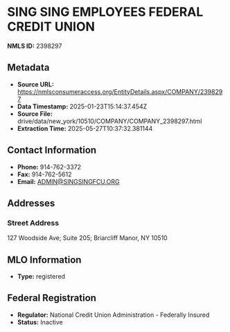 # SING SING EMPLOYEES FEDERAL CREDIT UNION

**NMLS ID:** 2398297

## Metadata
- **Source URL:** https://nmlsconsumeraccess.org/EntityDetails.aspx/COMPANY/2398297
- **Data Timestamp:** 2025-01-23T15:14:37.454Z
- **Source File:** drive/data/new_york/10510/COMPANY/COMPANY_2398297.html
- **Extraction Time:** 2025-05-27T10:37:32.381144

## Contact Information
- **Phone:** 914-762-3372
- **Fax:** 914-762-5612
- **Email:** ADMIN@SINGSINGFCU.ORG

## Addresses
### Street Address
127 Woodside Ave; Suite 205; Briarcliff Manor, NY 10510

## MLO Information
- **Type:** registered

## Federal Registration
- **Regulator:** National Credit Union Administration - Federally Insured
- **Status:** Inactive
